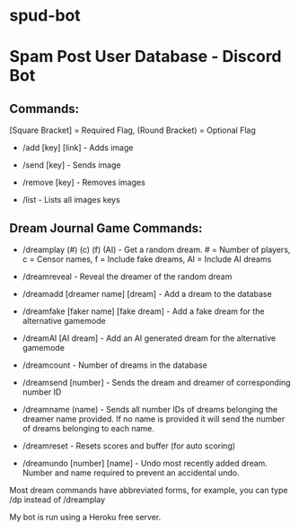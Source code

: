 # spud-bot

# Spam Post User Database - Discord Bot

## Commands:
[Square Bracket] = Required Flag,   (Round Bracket) = Optional Flag

- /add [key] [link] - Adds image

- /send [key] - Sends image

- /remove [key] - Removes images

- /list - Lists all images keys

## Dream Journal Game Commands:

- /dreamplay (#) (c) (f) (AI) - Get a random dream. # = Number of players, c = Censor names, f = Include fake dreams, AI = Include AI dreams

- /dreamreveal - Reveal the dreamer of the random dream

- /dreamadd [dreamer name] [dream] - Add a dream to the database

- /dreamfake [faker name] [fake dream] - Add a fake dream for the alternative gamemode

- /dreamAI [AI dream] - Add an AI generated dream for the alternative gamemode

- /dreamcount - Number of dreams in the database

- /dreamsend [number] - Sends the dream and dreamer of corresponding number ID

- /dreamname (name) - Sends all number IDs of dreams belonging the dreamer name provided. If no name is provided it will send the number of dreams belonging to each name.

- /dreamreset - Resets scores and buffer (for auto scoring)

- /dreamundo [number] [name] - Undo most recently added dream. Number and name required to prevent an accidental undo.

Most dream commands have abbreviated forms, for example, you can type /dp instead of /dreamplay

My bot is run using a Heroku free server.
